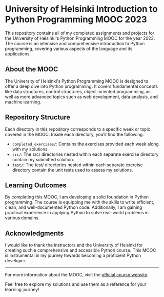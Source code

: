 
# University of Helsinki Introduction to Python Programming MOOC 2023

This repository contains all of my completed assignments and projects for the University of Helsinki's Python Programming MOOC for the year 2023. The course is an intensive and comprehensive introduction to Python programming, covering various aspects of the language and its applications.

## About the MOOC

The University of Helsinki's Python Programming MOOC is designed to offer a deep dive into Python programming. It covers fundamental concepts like data structures, control structures, object-oriented programming, as well as more advanced topics such as web development, data analysis, and machine learning.

## Repository Structure

Each directory in this repository corresponds to a specific week or topic covered in the MOOC. Inside each directory, you'll find the following:

- `completed_exercises/`: Contains the exercises provided each week along with my solutions.
- `src/`: The src/ directories nested within each separate exercise directory contain my submitted solution.
- `test/`: The test/ directories nested within each separate exercise directory contain the unit tests used to assess my solutions.


## Learning Outcomes

By completing this MOOC, I am developing a solid foundation in Python programming. The course is equipping me with the skills to write efficient, clean, and well-documented Python code. Additionally, I am gaining practical experience in applying Python to solve real-world problems in various domains.

## Acknowledgments

I would like to thank the instructors and the University of Helsinki for creating such a comprehensive and accessible Python course. This MOOC is instrumental in my journey towards becoming a proficient Python developer.

---

For more information about the MOOC, visit the [official course website](https://mooc.fi/en/).

Feel free to explore my solutions and use them as a reference for your learning journey!

